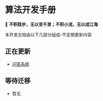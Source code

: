 # 算法开发手册

📢 **不积跬步，无以至千里；不积小流，无以成江海**


本开发文档由以下几部分组成-不定期更新内容

## 正在更新

* [问答系统](https://zhangnn520.github.io/zhangnn520.github.io/问答系统/)

  

## 等待迁移

* 暂无